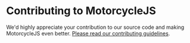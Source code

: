 # Contributing to MotorcycleJS

We'd highly appreciate your contribution to our source code
and making MotorcycleJS even better.
[Please read our contributing guidelines](https://github.com/motorcyclejs/motorcycle/blob/master/CONTRIBUTING.md).
